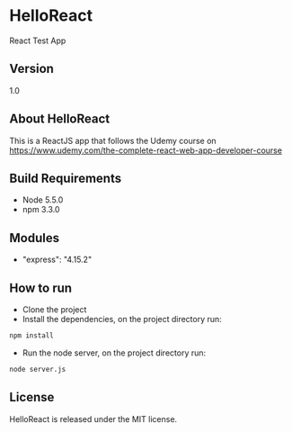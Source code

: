 # HelloReact
React Test App

## Version
 1.0

## About HelloReact
This is a ReactJS app that follows the Udemy course on https://www.udemy.com/the-complete-react-web-app-developer-course

## Build Requirements
+ Node 5.5.0
+ npm 3.3.0

## Modules
+ "express": "4.15.2"

## How to run

+ Clone the project
+ Install the dependencies, on the project directory run:
```bash
npm install
```
+ Run the node server, on the project directory run:
```bash
node server.js
```

## License
HelloReact is released under the MIT license.
